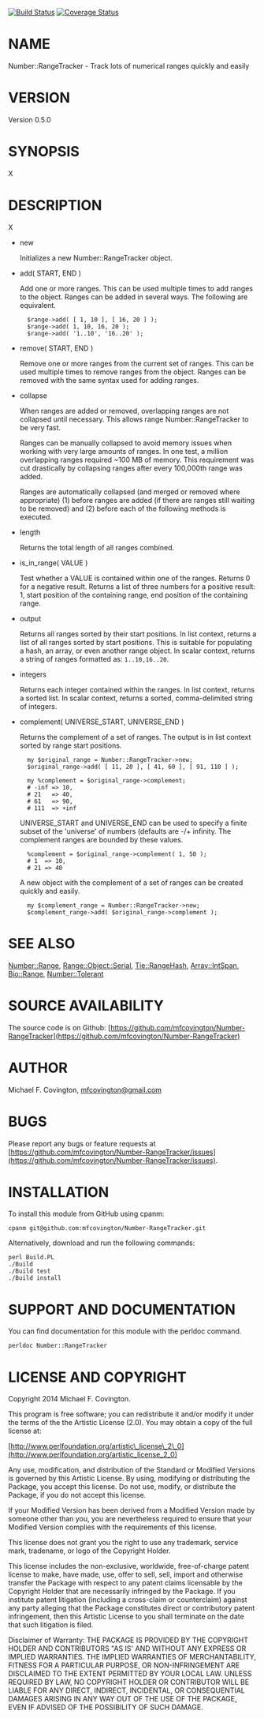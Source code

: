 [![Build Status](https://travis-ci.org/mfcovington/Number-RangeTracker.svg?branch=master)](https://travis-ci.org/mfcovington/Number-RangeTracker) [![Coverage Status](https://coveralls.io/repos/mfcovington/Number-RangeTracker/badge.png?branch=master)](https://coveralls.io/r/mfcovington/Number-RangeTracker?branch=master)

# NAME

Number::RangeTracker - Track lots of numerical ranges quickly and easily

# VERSION

Version 0.5.0

# SYNOPSIS

X

# DESCRIPTION

X

- new

    Initializes a new Number::RangeTracker object.

- add( START, END )

    Add one or more ranges. This can be used multiple times to add ranges
    to the object. Ranges can be added in several ways. The following are
    equivalent.

        $range->add( [ 1, 10 ], [ 16, 20 ] );
        $range->add( 1, 10, 16, 20 );
        $range->add( '1..10', '16..20' );

- remove( START, END )

    Remove one or more ranges from the current set of ranges. This can be
    used multiple times to remove ranges from the object. Ranges can be
    removed with the same syntax used for adding ranges.

- collapse

    When ranges are added or removed, overlapping ranges are not collapsed
    until necessary. This allows range Number::RangeTracker to be very
    fast.

    Ranges can be manually collapsed to avoid memory issues when
    working with very large amounts of ranges. In one test, a million
    overlapping ranges required ~100 MB of memory. This requirement was
    cut drastically by collapsing ranges after every 100,000th range was
    added.

    Ranges are automatically collapsed (and merged or removed where
    appropriate) (1) before ranges are added (if there are ranges still
    waiting to be removed) and (2) before each of the following methods is
    executed.

- length

    Returns the total length of all ranges combined.

- is\_in\_range( VALUE )

    Test whether a VALUE is contained within one of the ranges. Returns 0
    for a negative result. Returns a list of three numbers for a positive
    result: 1, start position of the containing range, end position of the
    containing range.

- output

    Returns all ranges sorted by their start positions. In list context,
    returns a list of all ranges sorted by start positions. This is
    suitable for populating a hash, an array, or even another range
    object. In scalar context, returns a string of ranges formatted as:
    `1..10,16..20`.

- integers

    Returns each integer contained within the ranges. In list context,
    returns a sorted list. In scalar context, returns a sorted,
    comma-delimited string of integers.

- complement( UNIVERSE\_START, UNIVERSE\_END )

    Returns the complement of a set of ranges. The output is in list
    context sorted by range start positions.

        my $original_range = Number::RangeTracker->new;
        $original_range->add( [ 11, 20 ], [ 41, 60 ], [ 91, 110 ] );

        my %complement = $original_range->complement;
        # -inf => 10,
        # 21   => 40,
        # 61   => 90,
        # 111  => +inf

    UNIVERSE\_START and UNIVERSE\_END can be used to specify a finite subset
    of the 'universe' of numbers (defaults are -/+ infinity. The
    complement ranges are bounded by these values.

        %complement = $original_range->complement( 1, 50 );
        # 1  => 10,
        # 21 => 40

    A new object with the complement of a set of ranges can be created
    quickly and easily.

        my $complement_range = Number::RangeTracker->new;
        $complement_range->add( $original_range->complement );

# SEE ALSO

[Number::Range](https://metacpan.org/pod/Number::Range),
[Range::Object::Serial](https://metacpan.org/pod/Range::Object::Serial),
[Tie::RangeHash](https://metacpan.org/pod/Tie::RangeHash),
[Array::IntSpan](https://metacpan.org/pod/Array::IntSpan),
[Bio::Range](https://metacpan.org/pod/Bio::Range),
[Number::Tolerant](https://metacpan.org/pod/Number::Tolerant)

# SOURCE AVAILABILITY

The source code is on Github:
[https://github.com/mfcovington/Number-RangeTracker](https://github.com/mfcovington/Number-RangeTracker)

# AUTHOR

Michael F. Covington, <mfcovington@gmail.com>

# BUGS

Please report any bugs or feature requests at
[https://github.com/mfcovington/Number-RangeTracker/issues](https://github.com/mfcovington/Number-RangeTracker/issues).

# INSTALLATION

To install this module from GitHub using cpanm:

    cpanm git@github.com:mfcovington/Number-RangeTracker.git

Alternatively, download and run the following commands:

    perl Build.PL
    ./Build
    ./Build test
    ./Build install

# SUPPORT AND DOCUMENTATION

You can find documentation for this module with the perldoc command.

    perldoc Number::RangeTracker

# LICENSE AND COPYRIGHT

Copyright 2014 Michael F. Covington.

This program is free software; you can redistribute it and/or modify it
under the terms of the the Artistic License (2.0). You may obtain a
copy of the full license at:

[http://www.perlfoundation.org/artistic\_license\_2\_0](http://www.perlfoundation.org/artistic_license_2_0)

Any use, modification, and distribution of the Standard or Modified
Versions is governed by this Artistic License. By using, modifying or
distributing the Package, you accept this license. Do not use, modify,
or distribute the Package, if you do not accept this license.

If your Modified Version has been derived from a Modified Version made
by someone other than you, you are nevertheless required to ensure that
your Modified Version complies with the requirements of this license.

This license does not grant you the right to use any trademark, service
mark, tradename, or logo of the Copyright Holder.

This license includes the non-exclusive, worldwide, free-of-charge
patent license to make, have made, use, offer to sell, sell, import and
otherwise transfer the Package with respect to any patent claims
licensable by the Copyright Holder that are necessarily infringed by the
Package. If you institute patent litigation (including a cross-claim or
counterclaim) against any party alleging that the Package constitutes
direct or contributory patent infringement, then this Artistic License
to you shall terminate on the date that such litigation is filed.

Disclaimer of Warranty: THE PACKAGE IS PROVIDED BY THE COPYRIGHT HOLDER
AND CONTRIBUTORS "AS IS' AND WITHOUT ANY EXPRESS OR IMPLIED WARRANTIES.
THE IMPLIED WARRANTIES OF MERCHANTABILITY, FITNESS FOR A PARTICULAR
PURPOSE, OR NON-INFRINGEMENT ARE DISCLAIMED TO THE EXTENT PERMITTED BY
YOUR LOCAL LAW. UNLESS REQUIRED BY LAW, NO COPYRIGHT HOLDER OR
CONTRIBUTOR WILL BE LIABLE FOR ANY DIRECT, INDIRECT, INCIDENTAL, OR
CONSEQUENTIAL DAMAGES ARISING IN ANY WAY OUT OF THE USE OF THE PACKAGE,
EVEN IF ADVISED OF THE POSSIBILITY OF SUCH DAMAGE.

